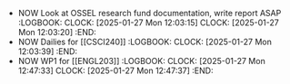 - NOW Look at OSSEL research fund documentation, write report ASAP
  :LOGBOOK:
  CLOCK: [2025-01-27 Mon 12:03:15]
  CLOCK: [2025-01-27 Mon 12:03:20]
  :END:
- NOW Dailies for [[CSCI240]]
  :LOGBOOK:
  CLOCK: [2025-01-27 Mon 12:03:39]
  :END:
- NOW WP1 for [[ENGL203]]
  :LOGBOOK:
  CLOCK: [2025-01-27 Mon 12:47:33]
  CLOCK: [2025-01-27 Mon 12:47:37]
  :END:
